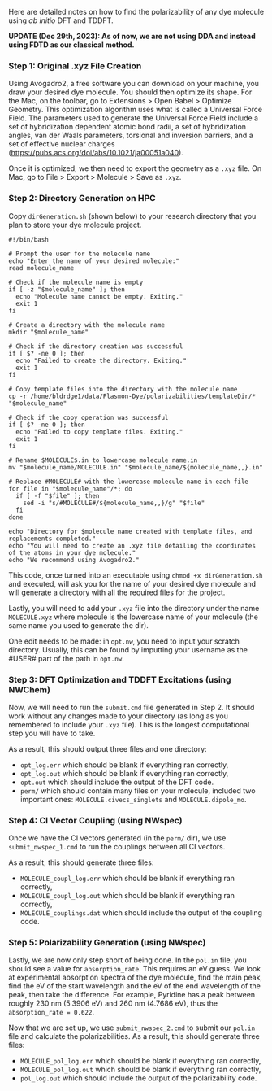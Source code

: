 Here are detailed notes on how to find the polarizability of any dye molecule using *ab initio* DFT and TDDFT.

**UPDATE (Dec 29th, 2023): As of now, we are not using DDA and instead using FDTD as our classical method.**

### Step 1: Original .xyz File Creation
Using Avogadro2, a free software you can download on your machine, you draw your desired dye molecule. You should then optimize its shape. For the Mac, on the toolbar, go to Extensions > Open Babel > Optimize Geometry. This optimization algorithm uses what is called a Universal Force Field. The parameters used to generate the Universal Force Field include a set of hybridization dependent atomic bond radii, a set of hybridization angles, van der Waals parameters, torsional and inversion barriers, and a set of effective nuclear charges (https://pubs.acs.org/doi/abs/10.1021/ja00051a040).

Once it is optimized, we then need to export the geometry as a `.xyz` file. On Mac, go to File > Export > Molecule > Save as `.xyz`.

### Step 2: Directory Generation on HPC
Copy `dirGeneration.sh` (shown below) to your research directory that you plan to store your dye molecule project. 

```
#!/bin/bash

# Prompt the user for the molecule name
echo "Enter the name of your desired molecule:"
read molecule_name

# Check if the molecule name is empty
if [ -z "$molecule_name" ]; then
  echo "Molecule name cannot be empty. Exiting."
  exit 1
fi

# Create a directory with the molecule name
mkdir "$molecule_name"

# Check if the directory creation was successful
if [ $? -ne 0 ]; then
  echo "Failed to create the directory. Exiting."
  exit 1
fi

# Copy template files into the directory with the molecule name
cp -r /home/bldrdge1/data/Plasmon-Dye/polarizabilities/templateDir/* "$molecule_name"

# Check if the copy operation was successful
if [ $? -ne 0 ]; then
  echo "Failed to copy template files. Exiting."
  exit 1
fi

# Rename $MOLECULE$.in to lowercase molecule name.in
mv "$molecule_name/MOLECULE.in" "$molecule_name/${molecule_name,,}.in"

# Replace #MOLECULE# with the lowercase molecule name in each file
for file in "$molecule_name"/*; do
  if [ -f "$file" ]; then
    sed -i "s/#MOLECULE#/${molecule_name,,}/g" "$file"
  fi
done

echo "Directory for $molecule_name created with template files, and replacements completed."
echo "You will need to create an .xyz file detailing the coordinates of the atoms in your dye molecule."
echo "We recommend using Avogadro2."
```


This code, once turned into an executable using `chmod +x dirGeneration.sh` and executed, will ask you for the name of your desired dye molecule and will generate a directory with all the required files for the project.

Lastly, you will need to add your `.xyz` file into the directory under the name `MOLECULE.xyz` where molecule is the lowercase name of your molecule (the same name you used to generate the dir).

One edit needs to be made: in `opt.nw`, you need to input your scratch directory. Usually, this can be found by imputting your username as the #USER# part of the path in `opt.nw`.

### Step 3: DFT Optimization and TDDFT Excitations (using NWChem)

Now, we will need to run the `submit.cmd` file generated in Step 2. It should work without any changes made to your directory (as long as you remembered to include your `.xyz` file). This is the longest computational step you will have to take.

As a result, this should output three files and one directory:
* `opt_log.err` which should be blank if everything ran correctly, 
* `opt_log.out` which should be blank if everything ran correctly, 
* `opt.out` which should include the output of the DFT code.
* `perm/` which should contain many files on your molecule, included two important ones: `MOLECULE.civecs_singlets` and `MOLECULE.dipole_mo`.

### Step 4: CI Vector Coupling (using NWspec)
Once we have the CI vectors generated (in the `perm/` dir), we use `submit_nwspec_1.cmd` to run the couplings between all CI vectors. 

As a result, this should generate three files:
* `MOLECULE_coupl_log.err` which should be blank if everything ran correctly, 
* `MOLECULE_coupl_log.out` which should be blank if everything ran correctly, 
* `MOLECULE_couplings.dat` which should include the output of the coupling code.

### Step 5: Polarizability Generation (using NWspec)
Lastly, we are now only step short of being done. In the `pol.in` file, you should see a value for `absorption_rate`. This requires an eV guess. We look at experimental absorption spectra of the dye molecule, find the main peak, find the eV of the start wavelength and the eV of the end wavelength of the peak, then take the difference. For example, Pyridine has a peak between roughly 230 nm (5.3906 eV) and 260 nm (4.7686 eV), thus the `absorption_rate = 0.622`.

Now that we are set up, we use `submit_nwspec_2.cmd` to submit our `pol.in` file and calculate the polarizabilities. As a result, this should generate three files:
* `MOLECULE_pol_log.err` which should be blank if everything ran correctly, 
* `MOLECULE_pol_log.out` which should be blank if everything ran correctly, 
* `pol_log.out` which should include the output of the polarizability code.


